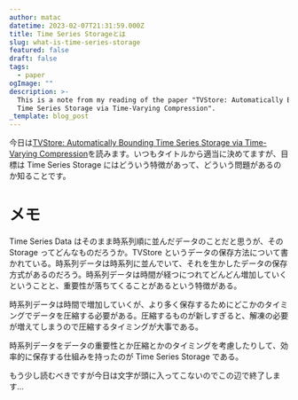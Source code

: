 ```yaml
---
author: matac
datetime: 2023-02-07T21:31:59.000Z
title: Time Series Storageとは
slug: what-is-time-series-storage
featured: false
draft: false
tags:
  - paper
ogImage: ""
description: >-
  This is a note from my reading of the paper "TVStore: Automatically Bounding
  Time Series Storage via Time-Varying Compression".
_template: blog_post
---
```


今日は[TVStore: Automatically Bounding Time Series Storage via Time-Varying Compression](https://www.usenix.org/conference/fast22/presentation/an "TVStore: Automatically Bounding Time Series Storage via Time-Varying Compression")を読みます。いつもタイトルから適当に決めてますが、目標は Time Series Storage にはどういう特徴があって、どういう問題があるのか知ることです。

# メモ

Time Series Data はそのまま時系列順に並んだデータのことだと思うが、その Storage ってどんなものだろうか。TVStore というデータの保存方法について書かれている。時系列データは時系列に並んでいて、それを生かしたデータの保存方式があるのだろう。時系列データは時間が経つにつれてどんどん増加していくということと、重要性が落ちてくることがあるという特徴がある。

時系列データは時間で増加していくが、より多く保存するためにどこかのタイミングでデータを圧縮する必要がある。圧縮するものが新しすぎると、解凍の必要が増えてしまうので圧縮するタイミングが大事である。

時系列データをデータの重要性とか圧縮とかのタイミングを考慮したりして、効率的に保存する仕組みを持ったのが Time Series Storage である。

もう少し読むべきですが今日は文字が頭に入ってこないのでこの辺で終了します...
